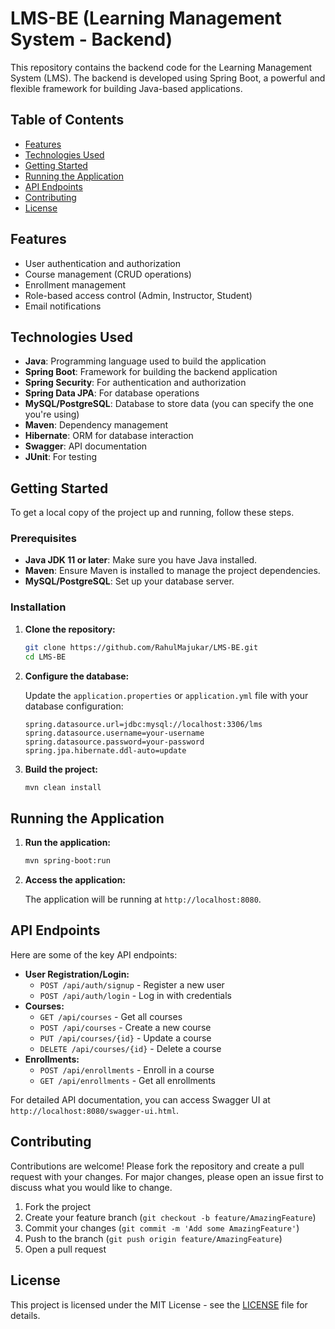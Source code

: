 # LMS-BE (Learning Management System - Backend)

This repository contains the backend code for the Learning Management System (LMS). The backend is developed using Spring Boot, a powerful and flexible framework for building Java-based applications.

## Table of Contents

- [Features](#features)
- [Technologies Used](#technologies-used)
- [Getting Started](#getting-started)
- [Running the Application](#running-the-application)
- [API Endpoints](#api-endpoints)
- [Contributing](#contributing)
- [License](#license)

## Features

- User authentication and authorization
- Course management (CRUD operations)
- Enrollment management
- Role-based access control (Admin, Instructor, Student)
- Email notifications

## Technologies Used

- **Java**: Programming language used to build the application
- **Spring Boot**: Framework for building the backend application
- **Spring Security**: For authentication and authorization
- **Spring Data JPA**: For database operations
- **MySQL/PostgreSQL**: Database to store data (you can specify the one you're using)
- **Maven**: Dependency management
- **Hibernate**: ORM for database interaction
- **Swagger**: API documentation
- **JUnit**: For testing

## Getting Started

To get a local copy of the project up and running, follow these steps.

### Prerequisites

- **Java JDK 11 or later**: Make sure you have Java installed.
- **Maven**: Ensure Maven is installed to manage the project dependencies.
- **MySQL/PostgreSQL**: Set up your database server.

### Installation

1. **Clone the repository:**

    ```bash
    git clone https://github.com/RahulMajukar/LMS-BE.git
    cd LMS-BE
    ```

2. **Configure the database:**

   Update the `application.properties` or `application.yml` file with your database configuration:

    ```properties
    spring.datasource.url=jdbc:mysql://localhost:3306/lms
    spring.datasource.username=your-username
    spring.datasource.password=your-password
    spring.jpa.hibernate.ddl-auto=update
    ```

3. **Build the project:**

    ```bash
    mvn clean install
    ```

## Running the Application

1. **Run the application:**

    ```bash
    mvn spring-boot:run
    ```

2. **Access the application:**

   The application will be running at `http://localhost:8080`.

## API Endpoints

Here are some of the key API endpoints:

- **User Registration/Login:**
  - `POST /api/auth/signup` - Register a new user
  - `POST /api/auth/login` - Log in with credentials
- **Courses:**
  - `GET /api/courses` - Get all courses
  - `POST /api/courses` - Create a new course
  - `PUT /api/courses/{id}` - Update a course
  - `DELETE /api/courses/{id}` - Delete a course
- **Enrollments:**
  - `POST /api/enrollments` - Enroll in a course
  - `GET /api/enrollments` - Get all enrollments

For detailed API documentation, you can access Swagger UI at `http://localhost:8080/swagger-ui.html`.

## Contributing

Contributions are welcome! Please fork the repository and create a pull request with your changes. For major changes, please open an issue first to discuss what you would like to change.

1. Fork the project
2. Create your feature branch (`git checkout -b feature/AmazingFeature`)
3. Commit your changes (`git commit -m 'Add some AmazingFeature'`)
4. Push to the branch (`git push origin feature/AmazingFeature`)
5. Open a pull request

## License

This project is licensed under the MIT License - see the [LICENSE](LICENSE) file for details.
